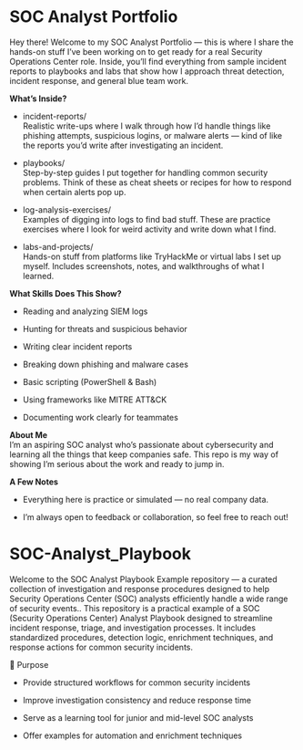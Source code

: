 # SOC Analyst Portfolio
Hey there! Welcome to my SOC Analyst Portfolio — this is where I share the hands-on stuff I’ve been working on to get ready for a real Security Operations Center role. Inside, you’ll find everything from sample incident reports to playbooks and labs that show how I approach threat detection, incident response, and general blue team work.

**What’s Inside?**<br>

* incident-reports/<br>
Realistic write-ups where I walk through how I’d handle things like phishing attempts, suspicious logins, or malware alerts — kind of like the reports you’d write after investigating an incident.

* playbooks/<br>
Step-by-step guides I put together for handling common security problems. Think of these as cheat sheets or recipes for how to respond when certain alerts pop up.

* log-analysis-exercises/<br>
Examples of digging into logs to find bad stuff. These are practice exercises where I look for weird activity and write down what I find.

* labs-and-projects/<br>
Hands-on stuff from platforms like TryHackMe or virtual labs I set up myself. Includes screenshots, notes, and walkthroughs of what I learned.

**What Skills Does This Show?**<br>
* Reading and analyzing SIEM logs<br>

* Hunting for threats and suspicious behavior<br>

* Writing clear incident reports<br>

* Breaking down phishing and malware cases<br>

* Basic scripting (PowerShell & Bash)<br>

* Using frameworks like MITRE ATT&CK<br>

* Documenting work clearly for teammates<br>

**About Me**<br>
I’m an aspiring SOC analyst who’s passionate about cybersecurity and learning all the things that keep companies safe. This repo is my way of showing I’m serious about the work and ready to jump in.

**A Few Notes**<br>
* Everything here is practice or simulated — no real company data.<br>

* I’m always open to feedback or collaboration, so feel free to reach out!<br>



# SOC-Analyst_Playbook
Welcome to the SOC Analyst Playbook Example repository — a curated collection of investigation and response procedures designed to help Security Operations Center (SOC) analysts efficiently handle a wide range of security events.. 
This repository is a practical example of a SOC (Security Operations Center) Analyst Playbook designed to streamline incident response, triage, and investigation processes. It includes standardized procedures, detection logic, enrichment techniques, and response actions for common security incidents.

📌 Purpose

* Provide structured workflows for common security incidents

* Improve investigation consistency and reduce response time

* Serve as a learning tool for junior and mid-level SOC analysts

* Offer examples for automation and enrichment techniques



